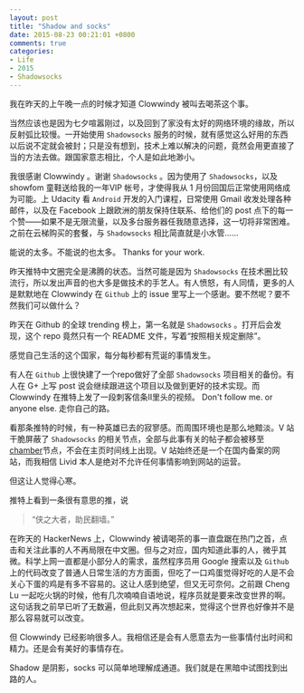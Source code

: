 ```yaml
---
layout: post
title: "Shadow and socks"
date: 2015-08-23 00:21:01 +0800
comments: true
categories:
- Life
- 2015
- Shadowsocks
---
```


我在昨天的上午晚一点的时候才知道 Clowwindy 被叫去喝茶这个事。
<!-- more -->

当然应该也是因为七夕喧嚣刚过，以及回到了家没有太好的网络环境的缘故，所以反射弧比较慢。一开始使用 `Shadowsocks` 服务的时候，就有感觉这么好用的东西以后说不定就会被封；只是没有想到，技术上难以解决的问题，竟然会用更直接了当的方法去做。跟国家意志相比，个人是如此地渺小。

我很感谢 Clowwindy 。谢谢 `Shadowsocks` 。因为使用了 `Shadowsocks`，以及 showfom 童鞋送给我的一年VIP 帐号，才使得我从 1 月份回国后正常使用网络成为可能。上 Udacity 看 `Android` 开发的入门课程，日常使用 Gmail 收发处理各种邮件，以及在 Facebook 上跟欧洲的朋友保持住联系、给他们的 post 点下的每一个赞——如果不是无限流量，以及多台服务器任我随意选择，这一切将非常困难。之前在云梯购买的套餐，与 `Shadowsocks` 相比简直就是小水管……

能说的太多。不能说的也太多。 Thanks for your work.

昨天推特中文圈完全是沸腾的状态。当然可能是因为 `Shadowsocks` 在技术圈比较流行，所以发出声音的也大多是做技术的手艺人。有人愤怒，有人同情，更多的人是默默地在 Clowwindy 在 `Github` 上的 issue 里写上一个感谢。要不然呢？要不然我们可以做什么？

昨天在 Github 的全球 trending 榜上，第一名就是 `Shadowsocks` 。打开后会发现，这个 repo 竟然只有一个 README 文件，写着“按照相关规定删除”。

感觉自己生活的这个国家，每分每秒都有荒诞的事情发生。

有人在 `Github` 上很快建了一个repo做好了全部 `Shadowsocks` 项目相关的备份。有人在 G+ 上写 post 说会继续跟进这个项目以及做到更好的技术实现。而 Clowwindy 在推特上发了一段刺客信条II里头的视频。 Don't follow me. or anyone else. 走你自己的路。


看那条推特的时候，有一种英雄已去的寂寥感。而周围环境也是那么地黯淡。V 站干脆屏蔽了 `Shadowsocks` 的相关节点，全部与此事有关的帖子都会被移至 [chamber](https://www.v2ex.com/go/chamber)节点，不会在主页时间线上出现。V 站始终还是一个在国内备案的网站，而我相信 Livid 本人是绝对不允许任何事情影响到网站的运营。

但这让人觉得心寒。

推特上看到一条很有意思的推，说
> “侠之大者，助民翻墙。”

在昨天的 HackerNews 上，Clowwindy 被请喝茶的事一直盘踞在热门之首，点击和关注此事的人不再局限在中文圈。但与之对应，国内知道此事的人，微乎其微。科学上网一直都是小部分人的需求，虽然程序员用 Google 搜索以及 `Github` 上的代码改变了普通人日常生活的方方面面，但吃了一口鸡蛋觉得好吃的人是不会关心下蛋的鸡是有多不容易的。这让人感到绝望，但又无可奈何。之前跟 Cheng Lu 一起吃火锅的时候，他有几次喃喃自语地说，程序员就是要来改变世界的啊。这句话我之前早已听了无数遍，但此刻又再次想起来，觉得这个世界也好像并不是那么容易就可以改变。

但 Clowwindy 已经影响很多人。我相信还是会有人愿意去为一些事情付出时间和精力。还是会有美好的事情存在。 

Shadow 是阴影，socks 可以简单地理解成通道。我们就是在黑暗中试图找到出路的人。
